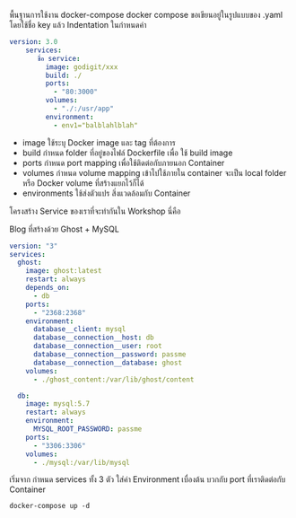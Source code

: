 พื้นฐานการใช้งาน docker-compose
docker compose ขอเขียนอยู่ในรูปแบบของ .yaml โดยใช้ชื่อ key แล้ว Indentation ในกำหนดค่า

```yaml
version: 3.0
    services:
       ชื่อ service:
         image: godigit/xxx
         build: ./
         ports:
           - "80:3000"
         volumes:
           - "./:/usr/app"
         environment:
           - env1="balblahlblah"
```

- image ใช้ระบุ Docker image และ tag ที่ต้องการ
- build กำหนด folder ที่อยู่ของไฟล์ Dockerfile เพื่อ ใช้ build image
- ports กำหนด port mapping เพื่อใช้ติดต่อกับภายนอก Container
- volumes กำหนด volume mapping เข้าไปใช้ภายใน container จะเป็น local folder หรือ Docker volume ที่สร้างแยกไว้ก็ได้
- environments ใช้ส่งตัวแปร สิ่งแวดล้อมกับ Container

โครงสร้าง Service ของเราที่จะทำกันใน Workshop นี่คือ

Blog ที่สร้างด้วย Ghost + MySQL

```yaml
version: "3"
services:
  ghost:
    image: ghost:latest
    restart: always
    depends_on:
      - db
    ports:
      - "2368:2368"
    environment:
      database__client: mysql
      database__connection__host: db
      database__connection__user: root
      database__connection__password: passme
      database__connection__database: ghost
    volumes:
      - ./ghost_content:/var/lib/ghost/content

  db:
    image: mysql:5.7
    restart: always
    environment:
      MYSQL_ROOT_PASSWORD: passme
    ports:
      - "3306:3306"
    volumes:
      - ./mysql:/var/lib/mysql
```

เริ่มจาก กำหนด services ทั้ง 3 ตัว ใส่ค่า Environment เบื่องต้น บวกกับ port ที่เราติดต่อกับ Container

`docker-compose up -d`

